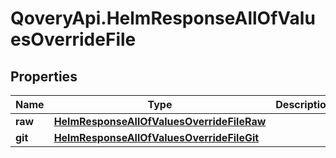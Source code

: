 # QoveryApi.HelmResponseAllOfValuesOverrideFile

## Properties

Name | Type | Description | Notes
------------ | ------------- | ------------- | -------------
**raw** | [**HelmResponseAllOfValuesOverrideFileRaw**](HelmResponseAllOfValuesOverrideFileRaw.md) |  | [optional] 
**git** | [**HelmResponseAllOfValuesOverrideFileGit**](HelmResponseAllOfValuesOverrideFileGit.md) |  | [optional] 


